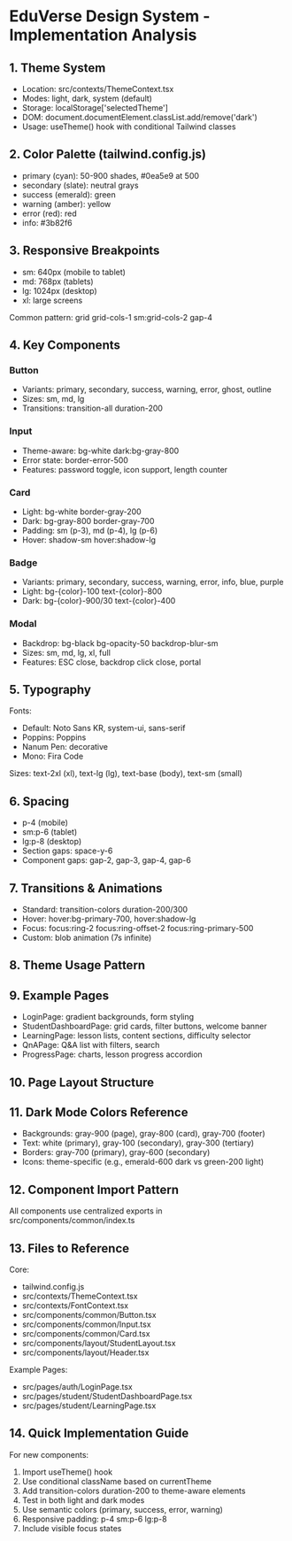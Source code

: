 # EduVerse Design System - Implementation Analysis

## 1. Theme System

- Location: src/contexts/ThemeContext.tsx
- Modes: light, dark, system (default)
- Storage: localStorage['selectedTheme']
- DOM: document.documentElement.classList.add/remove('dark')
- Usage: useTheme() hook with conditional Tailwind classes

## 2. Color Palette (tailwind.config.js)

- primary (cyan): 50-900 shades, #0ea5e9 at 500
- secondary (slate): neutral grays
- success (emerald): green
- warning (amber): yellow  
- error (red): red
- info: #3b82f6

## 3. Responsive Breakpoints

- sm: 640px (mobile to tablet)
- md: 768px (tablets)
- lg: 1024px (desktop)
- xl: large screens

Common pattern: grid grid-cols-1 sm:grid-cols-2 gap-4

## 4. Key Components

### Button
- Variants: primary, secondary, success, warning, error, ghost, outline
- Sizes: sm, md, lg
- Transitions: transition-all duration-200

### Input
- Theme-aware: bg-white dark:bg-gray-800
- Error state: border-error-500
- Features: password toggle, icon support, length counter

### Card
- Light: bg-white border-gray-200
- Dark: bg-gray-800 border-gray-700
- Padding: sm (p-3), md (p-4), lg (p-6)
- Hover: shadow-sm hover:shadow-lg

### Badge
- Variants: primary, secondary, success, warning, error, info, blue, purple
- Light: bg-{color}-100 text-{color}-800
- Dark: bg-{color}-900/30 text-{color}-400

### Modal
- Backdrop: bg-black bg-opacity-50 backdrop-blur-sm
- Sizes: sm, md, lg, xl, full
- Features: ESC close, backdrop click close, portal

## 5. Typography

Fonts:
- Default: Noto Sans KR, system-ui, sans-serif
- Poppins: Poppins
- Nanum Pen: decorative
- Mono: Fira Code

Sizes: text-2xl (xl), text-lg (lg), text-base (body), text-sm (small)

## 6. Spacing

- p-4 (mobile)
- sm:p-6 (tablet)
- lg:p-8 (desktop)
- Section gaps: space-y-6
- Component gaps: gap-2, gap-3, gap-4, gap-6

## 7. Transitions & Animations

- Standard: transition-colors duration-200/300
- Hover: hover:bg-primary-700, hover:shadow-lg
- Focus: focus:ring-2 focus:ring-offset-2 focus:ring-primary-500
- Custom: blob animation (7s infinite)

## 8. Theme Usage Pattern



## 9. Example Pages

- LoginPage: gradient backgrounds, form styling
- StudentDashboardPage: grid cards, filter buttons, welcome banner
- LearningPage: lesson lists, content sections, difficulty selector
- QnAPage: Q&A list with filters, search
- ProgressPage: charts, lesson progress accordion

## 10. Page Layout Structure



## 11. Dark Mode Colors Reference

- Backgrounds: gray-900 (page), gray-800 (card), gray-700 (footer)
- Text: white (primary), gray-100 (secondary), gray-300 (tertiary)
- Borders: gray-700 (primary), gray-600 (secondary)
- Icons: theme-specific (e.g., emerald-600 dark vs green-200 light)

## 12. Component Import Pattern

All components use centralized exports in src/components/common/index.ts



## 13. Files to Reference

Core:
- tailwind.config.js
- src/contexts/ThemeContext.tsx
- src/contexts/FontContext.tsx
- src/components/common/Button.tsx
- src/components/common/Input.tsx
- src/components/common/Card.tsx
- src/components/layout/StudentLayout.tsx
- src/components/layout/Header.tsx

Example Pages:
- src/pages/auth/LoginPage.tsx
- src/pages/student/StudentDashboardPage.tsx
- src/pages/student/LearningPage.tsx

## 14. Quick Implementation Guide

For new components:
1. Import useTheme() hook
2. Use conditional className based on currentTheme
3. Add transition-colors duration-200 to theme-aware elements
4. Test in both light and dark modes
5. Use semantic colors (primary, success, error, warning)
6. Responsive padding: p-4 sm:p-6 lg:p-8
7. Include visible focus states

